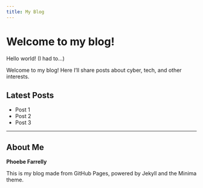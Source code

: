 ```yaml
---
title: My Blog
---
```


# Welcome to my blog!

Hello world! (I had to…)  

Welcome to my blog! Here I’ll share posts about cyber, tech, and other interests.

## Latest Posts
- Post 1
- Post 2
- Post 3

---

## About Me

**Phoebe Farrelly**  

This is my blog made from GitHub Pages, powered by Jekyll and the Minima theme.
